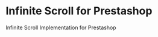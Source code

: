 Infinite Scroll for Prestashop
==========================

Infinite Scroll Implementation for Prestashop

